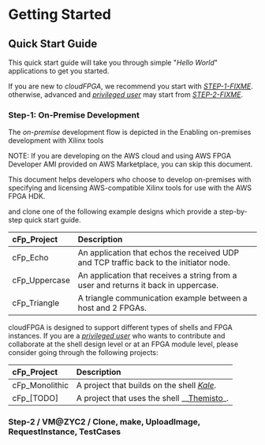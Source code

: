 # Getting Started

## Quick Start Guide
This quick start guide will take you through simple "_Hello World_" applications to get you started.

If you are new to _cloudFPGA_, we recommend you start with [*STEP-1-FIXME*](). otherwise, advanced 
and [*privileged user*](../pages/Overview.md#user-privilege-layers) may start from [*STEP-2-FIXME*]().

### Step-1: On-Premise Development

The _on-premise_ development flow is depicted in the 
Enabling on-premises development with Xilinx tools

NOTE: If you are developing on the AWS cloud and using AWS FPGA Developer AMI provided on AWS Marketplace, you can skip this document.

This document helps developers who choose to develop on-premises with specifying and licensing AWS-compatible Xilinx tools for use with the AWS FPGA HDK.






and clone one of the following example designs which provide a step-by-step quick start guide. 

| cFp_Project        | Description                    
|:-------------------|:---------------------------------------------
| cFp_Echo           | An application that echos the received UDP and TCP traffic back to the initiator node.   
| cFp_Uppercase      | An application that receives a string from a user and returns it back in uppercase. 
| cFp_Triangle       | A triangle communication example between a host and 2 FPGAs. 

cloudFPGA is designed to support different types of shells and FPGA instances. If you are a 
 _[privileged user](#privileged_user)_ who wants to contribute and collaborate at the shell design level
  or at an FPGA module level, please consider going through the following projects:
 
| cFp_Project        | Description                    
|:-------------------|:---------------------------------------------
| cFp_Monolithic     | A project that builds on the shell _[Kale](https://github.ibm.com/cloudFPGA/cFDK/blob/master/DOC/Kale.md)_.   
| cFp_[TODO]         | A project that uses the shell __[Themisto](https://github.ibm.com/cloudFPGA/cFDK/blob/master/DOC/Themisto.md)_. 






   
    


### Step-2 / VM@ZYC2 / Clone, make, UploadImage, RequestInstance, TestCases


    
    
[//]: # (This may be the most platform independent comment)

<!---
## Guide the user through a ‘Hello World’ example (i.e. ThemistoEcho) )

### How to clone, build, csim, cosim

## How to upload an image & and to deploy an instance

## How to execute the host counter-part of the example

## How to remote debugging

-->